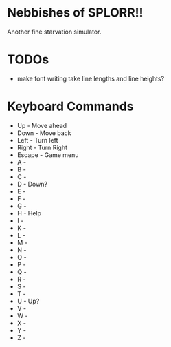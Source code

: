 # Nebbishes of SPLORR!!
Another fine starvation simulator.

# TODOs
* make font writing take line lengths and line heights?

# Keyboard Commands
* Up - Move ahead
* Down - Move back
* Left - Turn left
* Right - Turn Right
* Escape - Game menu
* A -
* B -
* C -
* D - Down?
* E - 
* F -
* G -
* H - Help
* I -
* K -
* L - 
* M -
* N -
* O -
* P -
* Q -
* R -
* S -
* T -
* U - Up?
* V -
* W -
* X -
* Y -
* Z -